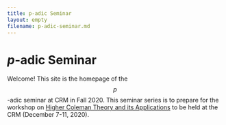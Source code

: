 ```yaml
---
title: p-adic Seminar
layout: empty
filename: p-adic-seminar.md
--- 
```


# _p_-adic Seminar

Welcome! This site is the homepage of the $$p$$-adic seminar at CRM in Fall 2020. This seminar series is to prepare for the workshop on [Higher Coleman Theory and its Applications](http://www.crm.umontreal.ca/2020/Coleman20/index_e.php) to be held at the CRM (December 7-11, 2020).
